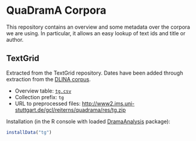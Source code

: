 # QuaDramA Corpora

This repository contains an overview and some metadata over the corpora we are using. In particular, it allows an easy lookup of text ids and title or author.

## TextGrid

Extracted from the TextGrid repository. Dates have been added through extraction from the [DLINA corpus](https://github.com/dlina/project).

- Overview table: [`tg.csv`](tg.csv)
- Collection prefix: `tg`
- URL to preprocessed files: http://www2.ims.uni-stuttgart.de/gcl/reiterns/quadrama/res/tg.zip

Installation (in the R console with loaded [DramaAnalysis](quadrama/DramaAnalysis) package):
```R
installData("tg")
```

